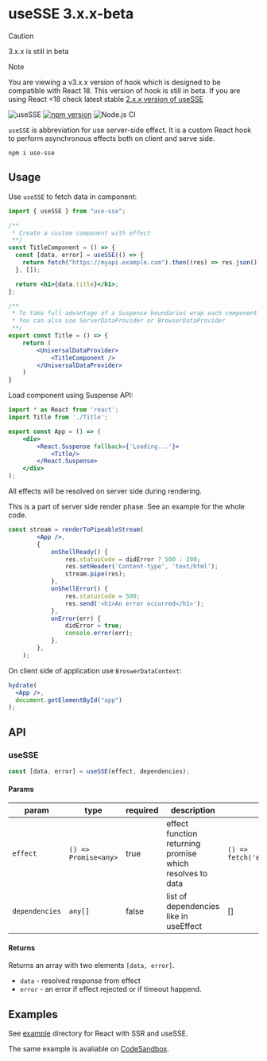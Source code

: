 # useSSE 3.x.x-beta

> [!CAUTION]
> 3.x.x is still in beta

> [!NOTE]
> You are viewing a v3.x.x version of hook which is designed to be compatible with React 18. This version of hook is still in beta.
> If you are using React <18 check latest stable [2.x.x version of useSSE](https://github.com/kmoskwiak/useSSE/tree/v2.0.1)

![useSSE](https://repository-images.githubusercontent.com/262809605/78398700-a279-11ea-9ba2-4c15b6a1ec9a)
[![npm version](https://badgen.net/npm/v/use-sse)](https://www.npmjs.com/package/use-sse)
![Node.js CI](https://github.com/kmoskwiak/useSSE/workflows/CI/badge.svg?branch=master)

`useSSE` is abbreviation for use server-side effect. It is a custom React hook to perform asynchronous effects both on client and serve side.

```
npm i use-sse
```

## Usage

Use `useSSE` to fetch data in component:

```jsx
import { useSSE } from "use-sse";

/**
 * Create a custom component with effect 
 **/
const TitleComponent = () => {
  const [data, error] = useSSE(() => {
    return fetch("https://myapi.example.com").then((res) => res.json());
  }, []);

  return <h1>{data.title}</h1>;
};

/**
 * To take full advantage of a Suspense boundaries wrap each component in UniversalDataProvider 
 * You can also use ServerDataProvider or BrowserDataProvider
 **/
export const Title = () => {
	return (
		<UniversalDataProvider>
			<TitleComponent />
		</UniversalDataProvider>
	)
}
```

Load component using Suspense API:

```jsx
import * as React from 'react';
import Title from './Title';

export const App = () => (
	<div>
		<React.Suspense fallback={'Loading...'}>
			<Title/>
		</React.Suspense>
	</div>
);
```

All effects will be resolved on server side during rendering.

This is a part of server side render phase. See an example for the whole code.

```jsx
const stream = renderToPipeableStream(
		<App />,
		{
			onShellReady() {
				res.statusCode = didError ? 500 : 200;
				res.setHeader('Content-type', 'text/html');
				stream.pipe(res);
			},
			onShellError() {
				res.statusCode = 500;
				res.send('<h1>An error occurred</h1>');
			},
			onError(err) {
				didError = true;
				console.error(err);
			},
		},
	);
```

On client side of application use `BroswerDataContext`:

```jsx
hydrate(
  <App />,
  document.getElementById("app")
);
```

## API

### useSSE

```js
const [data, error] = useSSE(effect, dependencies);
```

#### Params

| param          | type                 | required | description                                              | example                                            |
| -------------- | -------------------- | -------- | -------------------------------------------------------- | -------------------------------------------------- |
| `effect`       | `() => Promise<any>` | true     | effect function returning promise which resolves to data | `() => fetch('example.com').then(res=>res.json())` |
| `dependencies` | `any[]`              | false    | list of dependencies like in useEffect                   | []                                                 |

#### Returns

Returns an array with two elements `[data, error]`.

- `data` - resolved response from effect
- `error` - an error if effect rejected or if timeout happend.



## Examples

See [example](./example) directory for React with SSR and useSSE.

The same example is avaliable on [CodeSandbox](https://codesandbox.io/s/falling-waterfall-wnlwc?file=/README.md).
